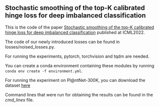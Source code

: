 ## Stochastic smoothing of the top-K calibrated hinge loss for deep imbalanced classification

This is the code of the paper [Stochastic smoothing of the top-K calibrated hinge loss for deep imbalanced classification](https://proceedings.mlr.press/v162/garcin22a/garcin22a.pdf) published at ICML2022.

The code of our newly introduced losses can be found in losses/noised_losses.py.

For running the experiments, pytorch, torchvision and tqdm are needed.

You can create a conda environment containing these modules by running `conda env create -f environment.yml`.

For running the experiment on Pl@ntNet-300K, you can download the dataset [here](https://zenodo.org/record/5645731#.YfMvN-rMJPY)

Command lines that were run for obtaining the results can be found in the *cmd_lines* file.
